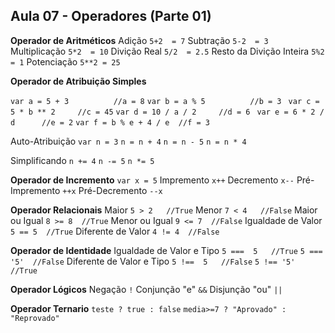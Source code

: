 ## Aula 07 - Operadores (Parte 01)

**Operador de Aritméticos**
Adição
```5+2  = 7```
Subtração
```5-2  = 3```
Multiplicação
```5*2  = 10```
Divição Real
```5/2  = 2.5```
Resto da Divição Inteira
```5%2  = 1```
Potenciação
```5**2 = 25```

**Operador de Atribuição Simples**

```var a = 5 + 3          //a = 8```
```var b = a % 5          //b = 3 ```
```var c = 5 * b ** 2     //c = 45```
```var d = 10 / a / 2     //d = 6 ```
```var e = 6 * 2 / d      //e = 2```
```var f = b % e + 4 / e  //f = 3```

Auto-Atribuição
```var n = 3```
```n = n + 4```
```n = n - 5```
```n = n * 4```

Simplificando
```n += 4```
```n -= 5```
```n *= 5```

**Operador de Incremento**
```var x = 5```
Impremento
```x++```
Decremento
```x--```
Pré-Impremento
```++x```
Pré-Decremento
```--x```

**Operador Relacionais**
Maior
```5 > 2   //True```
Menor
```7 < 4   //False```
Maior ou Igual
```8 >= 8  //True```
Menor ou Igual
```9 <= 7  //False```
Igualdade de Valor 
```5 == 5  //True```
Diferente de Valor
```4 != 4  //False```

**Operador de Identidade**
Igualdade de Valor e Tipo
```5 ===  5   //True```
```5 === '5'  //False```
Diferente de Valor e Tipo
```5 !==  5   //False```
```5 !== '5'  //True```

**Operador Lógicos**
Negação
```!```
Conjunção "e"
```&&```
Disjunção "ou"
```||```

**Operador Ternario**
```teste ? true : false```
```media>=7 ? "Aprovado" : "Reprovado"```